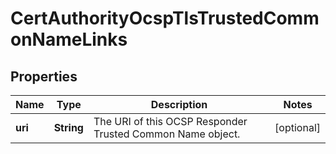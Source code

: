 
# CertAuthorityOcspTlsTrustedCommonNameLinks

## Properties
Name | Type | Description | Notes
------------ | ------------- | ------------- | -------------
**uri** | **String** | The URI of this OCSP Responder Trusted Common Name object. |  [optional]




